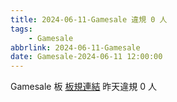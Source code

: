 ```yaml
---
title: 2024-06-11-Gamesale 違規 0 人
tags:
    - Gamesale
abbrlink: 2024-06-11-Gamesale
date: Gamesale-2024-06-11 12:00:00
---
```

Gamesale 板 [板規連結](https://www.ptt.cc/bbs/Gossiping/M.1637425085.A.07D.html)
昨天違規 0 人
